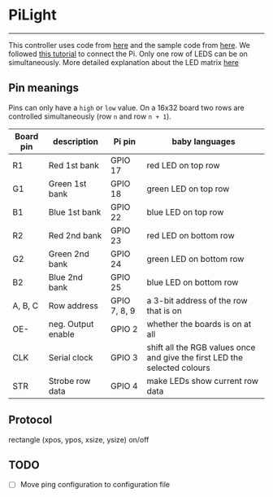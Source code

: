 # PiLight
-----

This controller uses code from [here](https://github.com/Boomerific/rpi-rgb-led-matrix) and the sample code from [here](http://www.linuxhowtos.org/C_C++/socket.htm). We followed [this tutorial](https://learn.adafruit.com/connecting-a-16x32-rgb-led-matrix-panel-to-a-raspberry-pi) to connect the Pi. Only one row of LEDS can be on simultaneously. More detailed explanation about the LED matrix [here](http://www.rayslogic.com/propeller/programming/AdafruitRGB/AdafruitRGB.htm)


## Pin meanings

Pins can only have a `high` or `low` value. On a 16x32 board two rows are
controlled simultaneously (row `n` and row `n + 1`).

Board pin  | description        | Pi pin           | baby languages
---------- | ------------------ | ---------------- | --------------
R1         | Red 1st bank       | GPIO 17          | red LED on top row
G1         | Green 1st bank     | GPIO 18          | green LED on top row
B1         | Blue 1st bank      | GPIO 22          | blue LED on top row
R2         | Red 2nd bank       | GPIO 23          | red LED on bottom row
G2         | Green 2nd bank     | GPIO 24          | green LED on bottom row
B2         | Blue 2nd bank      | GPIO 25          | blue LED on bottom row
A, B, C    | Row address        | GPIO 7, 8, 9     | a 3-bit address of the row that is on
OE-        | neg. Output enable | GPIO 2           | whether the boards is on at all
CLK        | Serial clock       | GPIO 3           | shift all the RGB values once and give the first LED the selected colours
STR        | Strobe row data    | GPIO 4           | make LEDs show current row data

## Protocol
rectangle (xpos, ypos, xsize, ysize)
on/off

## TODO
 - [ ] Move ping configuration to configuration file

